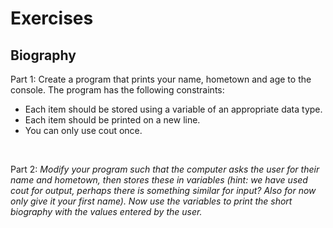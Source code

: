 # Exercises

## Biography
Part 1: Create a program that prints your name, hometown and age to the console. The program has the following constraints:
* Each item should be stored using a variable of an appropriate data type.
* Each item should be printed on a new line. 
* You can only use cout once. 

&nbsp;
&nbsp;

Part 2:
*Modify your program such that the computer asks the user for their name and hometown, then stores these in variables (hint: we have used cout for output, perhaps there is something similar for input? Also for now only give it your first name).
Now use the variables to print the short biography with the values entered by the user.*

